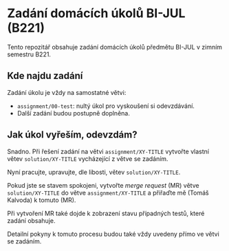 # Zadání domácích úkolů BI-JUL (B221)

Tento repozitář obsahuje zadání domácích úkolů
předmětu BI-JUL v zimním semestru B221.


## Kde najdu zadání

Zadání úkolu je vždy na samostatné větvi:

 * `assignment/00-test`: nultý úkol pro vyskoušení si odevzdávání.
 * Další zadání budou postupně doplněna.


## Jak úkol vyřeším, odevzdám?

Snadno.
Při řešení zadání na větvi `assignment/XY-TITLE` vytvořte vlastní
větev `solution/XY-TITLE` vycházející z větve se zadáním.

Nyní pracujte, upravujte, dle libosti, větev `solution/XY-TITLE`.

Pokud jste se stavem spokojeni, vytvořte _merge request_ (MR) větve `solution/XY-TITLE` do větve `assignment/XY-TITLE` a přiřaďte mě (Tomáš Kalvoda) k tomuto (MR).

Při vytvoření MR také dojde k zobrazení stavu případných testů, které zadání
obsahuje.

Detailní pokyny k tomuto procesu budou také vždy uvedeny přímo ve větvi se zadáním.
